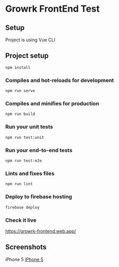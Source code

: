 # Growrk FrontEnd Test

## Setup
Project is using Vue CLI

## Project setup
```
npm install
```

### Compiles and hot-reloads for development
`npm run serve`

### Compiles and minifies for production
`npm run build`

### Run your unit tests
`npm run test:unit`

### Run your end-to-end tests
`npm run test:e2e`

### Lints and fixes files
`npm run lint`

### Deploy to firebase hosting
`firebase deploy`

### Check it live
https://growrk-frontend.web.app/

## Screenshots

iPhone 5
[iPhone 5](https://github.com/loama/growrk-frontend/raw/master/screenshots/iPhone-SE.png "screenshot")

